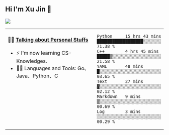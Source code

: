 
## Hi I'm Xu Jin 👋
![](https://komarev.com/ghpvc/?username=jiayouxujin&color=brightgreen&label=PROFILE+VIEWS)



<table align="center">
<tr>
<td valign="top" width="60%">

#### 🏋️‍♀️ <a href="https://github.com/jiayouxujin" target="_blank">Talking about Personal Stuffs</a>
<!-- recent_releases starts -->

- ⚡  I'm now learning CS-Knowledges.  
- 🏊‍♂️ Languages and Tools: Go、Java、Python、C
<!-- recent_releases ends -->
</td>
<td>
 
<!--START_SECTION:waka-->

```text
Python     15 hrs 43 mins  ██████████████████░░░░░░░   71.38 %
C++        4 hrs 45 mins   █████▒░░░░░░░░░░░░░░░░░░░   21.58 %
YAML       48 mins         █░░░░░░░░░░░░░░░░░░░░░░░░   03.65 %
Text       27 mins         ▓░░░░░░░░░░░░░░░░░░░░░░░░   02.12 %
Markdown   9 mins          ▒░░░░░░░░░░░░░░░░░░░░░░░░   00.69 %
Log        3 mins          ░░░░░░░░░░░░░░░░░░░░░░░░░   00.29 %
```

<!--END_SECTION:waka-->
 
</td>
</tr>
</table>






